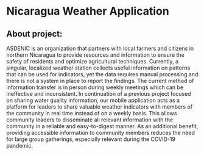 # Nicaragua Weather Application

## About project:
ASDENIC is an organization that partners with local farmers and citizens in northern
Nicaragua to provide resources and information to ensure the safety of residents and
optimize agricultural techniques. Currently, a singular, localized weather station collects
useful information on patterns that can be used for indicators, yet the data requires
manual processing and there is not a system in place to report the findings. The current
method of information transfer is in person during weekly meetings which can be
ineffective and inconsistent.
In continuation of a previous project focused on sharing water quality
information, our mobile application acts as a platform for leaders to share valuable
weather indicators with members of the community in real time instead of on a weekly
basis. This allows community leaders to disseminate all relevant information with the
community in a reliable and easy-to-digest manner. As an additional benefit, providing
accessible information to community members reduces the need for large group
gatherings, especially relevant during the COVID-19 pandemic.
